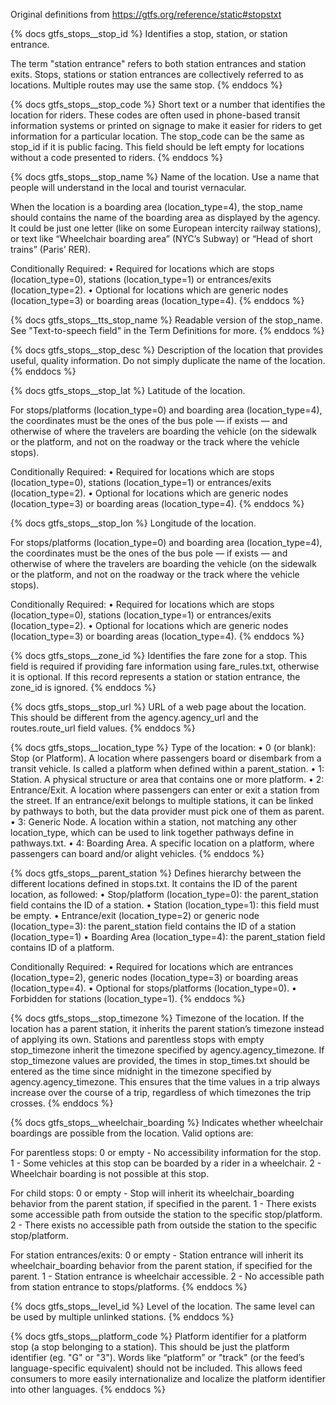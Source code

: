 Original definitions from https://gtfs.org/reference/static#stopstxt

{% docs gtfs_stops__stop_id %}
Identifies a stop, station, or station entrance.

 The term "station entrance" refers to both station entrances and station exits. Stops, stations or station entrances are collectively referred to as locations. Multiple routes may use the same stop.
{% enddocs %}

{% docs gtfs_stops__stop_code %}
Short text or a number that identifies the location for riders. These codes are often used in phone-based transit information systems or printed on signage to make it easier for riders to get information for a particular location. The stop_code can be the same as stop_id if it is public facing. This field should be left empty for locations without a code presented to riders.
{% enddocs %}

{% docs gtfs_stops__stop_name %}
Name of the location. Use a name that people will understand in the local and tourist vernacular.

When the location is a boarding area (location_type=4), the stop_name should contains the name of the boarding area as displayed by the agency. It could be just one letter (like on some European intercity railway stations), or text like “Wheelchair boarding area” (NYC’s Subway) or “Head of short trains” (Paris’ RER).

Conditionally Required:
• Required for locations which are stops (location_type=0), stations (location_type=1) or entrances/exits (location_type=2).
• Optional for locations which are generic nodes (location_type=3) or boarding areas (location_type=4).
{% enddocs %}

{% docs gtfs_stops__tts_stop_name %}
Readable version of the stop_name. See "Text-to-speech field" in the Term Definitions for more.
{% enddocs %}

{% docs gtfs_stops__stop_desc %}
Description of the location that provides useful, quality information. Do not simply duplicate the name of the location.
{% enddocs %}

{% docs gtfs_stops__stop_lat %}
Latitude of the location.

For stops/platforms (location_type=0) and boarding area (location_type=4), the coordinates must be the ones of the bus pole — if exists — and otherwise of where the travelers are boarding the vehicle (on the sidewalk or the platform, and not on the roadway or the track where the vehicle stops).

Conditionally Required:
• Required for locations which are stops (location_type=0), stations (location_type=1) or entrances/exits (location_type=2).
• Optional for locations which are generic nodes (location_type=3) or boarding areas (location_type=4).
{% enddocs %}

{% docs gtfs_stops__stop_lon %}
Longitude of the location.

For stops/platforms (location_type=0) and boarding area (location_type=4), the coordinates must be the ones of the bus pole — if exists — and otherwise of where the travelers are boarding the vehicle (on the sidewalk or the platform, and not on the roadway or the track where the vehicle stops).

Conditionally Required:
• Required for locations which are stops (location_type=0), stations (location_type=1) or entrances/exits (location_type=2).
• Optional for locations which are generic nodes (location_type=3) or boarding areas (location_type=4).
{% enddocs %}

{% docs gtfs_stops__zone_id %}
Identifies the fare zone for a stop. This field is required if providing fare information using fare_rules.txt, otherwise it is optional. If this record represents a station or station entrance, the zone_id is ignored.
{% enddocs %}

{% docs gtfs_stops__stop_url %}
URL of a web page about the location. This should be different from the agency.agency_url and the routes.route_url field values.
{% enddocs %}

{% docs gtfs_stops__location_type %}
Type of the location:
• 0 (or blank): Stop (or Platform). A location where passengers board or disembark from a transit vehicle. Is called a platform when defined within a parent_station.
• 1: Station. A physical structure or area that contains one or more platform.
• 2: Entrance/Exit. A location where passengers can enter or exit a station from the street. If an entrance/exit belongs to multiple stations, it can be linked by pathways to both, but the data provider must pick one of them as parent.
• 3: Generic Node. A location within a station, not matching any other location_type, which can be used to link together pathways define in pathways.txt.
• 4: Boarding Area. A specific location on a platform, where passengers can board and/or alight vehicles.
{% enddocs %}

{% docs gtfs_stops__parent_station %}
Defines hierarchy between the different locations defined in stops.txt. It contains the ID of the parent location, as followed:
• Stop/platform (location_type=0): the parent_station field contains the ID of a station.
• Station (location_type=1): this field must be empty.
• Entrance/exit (location_type=2) or generic node (location_type=3): the parent_station field contains the ID of a station (location_type=1)
• Boarding Area (location_type=4): the parent_station field contains ID of a platform.

Conditionally Required:
• Required for locations which are entrances (location_type=2), generic nodes (location_type=3) or boarding areas (location_type=4).
• Optional for stops/platforms (location_type=0).
• Forbidden for stations (location_type=1).
{% enddocs %}

{% docs gtfs_stops__stop_timezone %}
Timezone of the location. If the location has a parent station, it inherits the parent station’s timezone instead of applying its own. Stations and parentless stops with empty stop_timezone inherit the timezone specified by agency.agency_timezone. If stop_timezone values are provided, the times in stop_times.txt should be entered as the time since midnight in the timezone specified by agency.agency_timezone. This ensures that the time values in a trip always increase over the course of a trip, regardless of which timezones the trip crosses.
{% enddocs %}

{% docs gtfs_stops__wheelchair_boarding %}
Indicates whether wheelchair boardings are possible from the location. Valid options are:

For parentless stops:
0 or empty - No accessibility information for the stop.
1 - Some vehicles at this stop can be boarded by a rider in a wheelchair.
2 - Wheelchair boarding is not possible at this stop.

For child stops:
0 or empty - Stop will inherit its wheelchair_boarding behavior from the parent station, if specified in the parent.
1 - There exists some accessible path from outside the station to the specific stop/platform.
2 - There exists no accessible path from outside the station to the specific stop/platform.

 For station entrances/exits:
0 or empty - Station entrance will inherit its wheelchair_boarding behavior from the parent station, if specified for the parent.
1 - Station entrance is wheelchair accessible.
2 - No accessible path from station entrance to stops/platforms.
{% enddocs %}

{% docs gtfs_stops__level_id %}
Level of the location. The same level can be used by multiple unlinked stations.
{% enddocs %}

{% docs gtfs_stops__platform_code %}
Platform identifier for a platform stop (a stop belonging to a station). This should be just the platform identifier (eg. "G" or "3"). Words like “platform” or "track" (or the feed’s language-specific equivalent) should not be included. This allows feed consumers to more easily internationalize and localize the platform identifier into other languages.
{% enddocs %}
